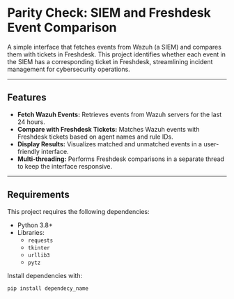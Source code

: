 # Parity Check: SIEM and Freshdesk Event Comparison

A simple interface that fetches events from Wazuh (a SIEM) and compares them with tickets in Freshdesk. This project identifies whether each event in the SIEM has a corresponding ticket in Freshdesk, streamlining incident management for cybersecurity operations.

---

## Features

- **Fetch Wazuh Events:** Retrieves events from Wazuh servers for the last 24 hours.
- **Compare with Freshdesk Tickets:** Matches Wazuh events with Freshdesk tickets based on agent names and rule IDs.
- **Display Results:** Visualizes matched and unmatched events in a user-friendly interface.
- **Multi-threading:** Performs Freshdesk comparisons in a separate thread to keep the interface responsive.

---

## Requirements

This project requires the following dependencies:

- Python 3.8+
- Libraries:
  - `requests`
  - `tkinter`
  - `urllib3`
  - `pytz`

Install dependencies with:
```bash
pip install dependecy_name
